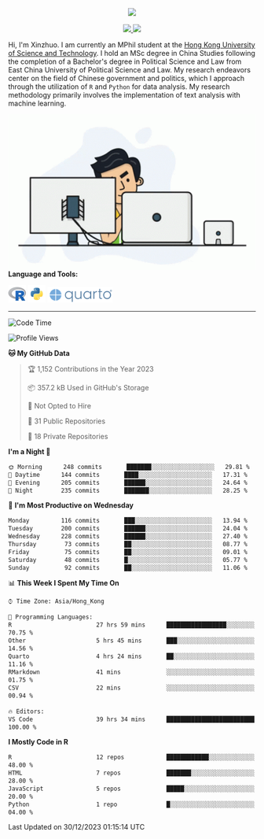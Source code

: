 <div align='center'>
<img src='https://readme-typing-svg.herokuapp.com?font=Lora&color=4d3900&center=true&lines=HKUST+Mphil+in+SOSC;Focus+on+China;Code+for+PoliSci'/>
</div>

<p align='center'>
 <a href
='https://www.linkedin.com/in/xinzhuo-huang-5161011ba/' target='_blank'>
        <img src='https://img.shields.io/badge/linkedin%20-%230077B5.svg?&style=for-the-badge&logo=linkedin&logoColor=white'/>
    </a>
 <a href='https://twitter.com/HsinchoH' target='_blank'>
        <img src='https://img.shields.io/badge/Twitter-1DA1F2?style=for-the-badge&logo=twitter&logoColor=white'/>
    </a>
    </p>
    
Hi, I'm Xinzhuo. I am currently an MPhil student at the [Hong Kong University of Science and Technology](https://sosc.hkust.edu.hk/node/613). I hold an MSc degree in China Studies following the completion of a Bachelor's degree in Political Science and Law from East China University of Political Science and Law. My research endeavors center on the field of Chinese government and politics, which I approach through the utilization of `R` and `Python` for data analysis. My research methodology primarily involves the implementation of text analysis with machine learning.




<img align='right' src="https://github.com/xinzhuohkust/xinzhuohkust/blob/main/programmer.gif" width="590">



**Language and Tools:**  

<code><img height="36" src="https://raw.githubusercontent.com/github/explore/80688e429a7d4ef2fca1e82350fe8e3517d3494d/topics/r/r.png"></code>
<code><img height="36" src="https://raw.githubusercontent.com/github/explore/80688e429a7d4ef2fca1e82350fe8e3517d3494d/topics/python/python.png"></code>
<code><img height="32" src="https://github.com/quarto-dev/quarto-r/blob/main/man/figures/quarto.png"></code>

---
<!--START_SECTION:waka-->
![Code Time](http://img.shields.io/badge/Code%20Time-1%2C259%20hrs%2036%20mins-blue)

![Profile Views](http://img.shields.io/badge/Profile%20Views-9-blue)

**🐱 My GitHub Data** 

> 🏆 1,152 Contributions in the Year 2023
 > 
> 📦 357.2 kB Used in GitHub's Storage 
 > 
> 🚫 Not Opted to Hire
 > 
> 📜 31 Public Repositories 
 > 
> 🔑 18 Private Repositories  
 > 
**I'm a Night 🦉** 

```text
🌞 Morning      248 commits       ███████░░░░░░░░░░░░░░░░░░   29.81 % 
🌆 Daytime      144 commits       ████░░░░░░░░░░░░░░░░░░░░░   17.31 % 
🌃 Evening      205 commits       ██████░░░░░░░░░░░░░░░░░░░   24.64 % 
🌙 Night        235 commits       ███████░░░░░░░░░░░░░░░░░░   28.25 % 

```
📅 **I'm Most Productive on Wednesday** 

```text
Monday         116 commits       ███░░░░░░░░░░░░░░░░░░░░░░   13.94 % 
Tuesday        200 commits       ██████░░░░░░░░░░░░░░░░░░░   24.04 % 
Wednesday      228 commits       ██████░░░░░░░░░░░░░░░░░░░   27.40 % 
Thursday        73 commits       ██░░░░░░░░░░░░░░░░░░░░░░░   08.77 % 
Friday          75 commits       ██░░░░░░░░░░░░░░░░░░░░░░░   09.01 % 
Saturday        48 commits       █░░░░░░░░░░░░░░░░░░░░░░░░   05.77 % 
Sunday          92 commits       ██░░░░░░░░░░░░░░░░░░░░░░░   11.06 % 

```


📊 **This Week I Spent My Time On** 

```text
⌚︎ Time Zone: Asia/Hong_Kong

💬 Programming Languages: 
R                        27 hrs 59 mins      █████████████████░░░░░░░░   70.75 % 
Other                    5 hrs 45 mins       ███░░░░░░░░░░░░░░░░░░░░░░   14.56 % 
Quarto                   4 hrs 24 mins       ██░░░░░░░░░░░░░░░░░░░░░░░   11.16 % 
RMarkdown                41 mins             ░░░░░░░░░░░░░░░░░░░░░░░░░   01.75 % 
CSV                      22 mins             ░░░░░░░░░░░░░░░░░░░░░░░░░   00.94 % 

🔥 Editors: 
VS Code                  39 hrs 34 mins      █████████████████████████   100.00 % 

```

**I Mostly Code in R** 

```text
R                        12 repos            ████████████░░░░░░░░░░░░░   48.00 % 
HTML                     7 repos             ███████░░░░░░░░░░░░░░░░░░   28.00 % 
JavaScript               5 repos             █████░░░░░░░░░░░░░░░░░░░░   20.00 % 
Python                   1 repo              █░░░░░░░░░░░░░░░░░░░░░░░░   04.00 % 

```



 Last Updated on 30/12/2023 01:15:14 UTC
<!--END_SECTION:waka-->
    
    
    
    
    
    
    
    
